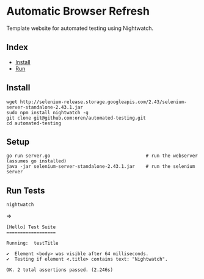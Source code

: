 # Automatic Browser Refresh

Template website for automated testing using Nightwatch.

## Index

* [Install](#install)
* [Run](#run)

## Install

    wget http://selenium-release.storage.googleapis.com/2.43/selenium-server-standalone-2.43.1.jar
    sudo npm install nightwatch -g
    git clone git@github.com:oren/automated-testing.git
    cd automated-testing

## Setup

    go run server.go                                   # run the webserver (assumes go installed)
    java -jar selenium-server-standalone-2.43.1.jar    # run the selenium server

## Run Tests

    nightwatch

=>

    [Hello] Test Suite
    ==================

    Running:  testTitle

    ✔  Element <body> was visible after 64 milliseconds.
    ✔  Testing if element <.title> contains text: "Nightwatch".

    OK. 2 total assertions passed. (2.246s)
